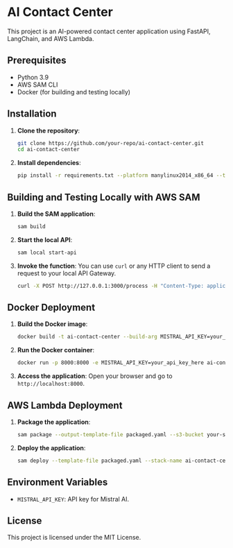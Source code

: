 # AI Contact Center

This project is an AI-powered contact center application using FastAPI, LangChain, and AWS Lambda.

## Prerequisites

- Python 3.9
- AWS SAM CLI
- Docker (for building and testing locally)

## Installation

1. **Clone the repository**:
    ```sh
    git clone https://github.com/your-repo/ai-contact-center.git
    cd ai-contact-center
    ```

2. **Install dependencies**:
    ```sh
    pip install -r requirements.txt --platform manylinux2014_x86_64 --target ./python --only-binary=:all:
    ```

## Building and Testing Locally with AWS SAM

1. **Build the SAM application**:
    ```sh
    sam build
    ```

2. **Start the local API**:
    ```sh
    sam local start-api
    ```

3. **Invoke the function**:
    You can use `curl` or any HTTP client to send a request to your local API Gateway.
    ```sh
    curl -X POST http://127.0.0.1:3000/process -H "Content-Type: application/json" -d '{"message": "Hello"}'
    ```

## Docker Deployment

1. **Build the Docker image**:
    ```sh
    docker build -t ai-contact-center --build-arg MISTRAL_API_KEY=your_api_key_here .
    ```

2. **Run the Docker container**:
    ```sh
    docker run -p 8000:8000 -e MISTRAL_API_KEY=your_api_key_here ai-contact-center
    ```

3. **Access the application**:
    Open your browser and go to `http://localhost:8000`.

## AWS Lambda Deployment

1. **Package the application**:
    ```sh
    sam package --output-template-file packaged.yaml --s3-bucket your-s3-bucket
    ```

2. **Deploy the application**:
    ```sh
    sam deploy --template-file packaged.yaml --stack-name ai-contact-center --capabilities CAPABILITY_IAM --parameter-overrides MistralApiKey=your_api_key_here
    ```

## Environment Variables

- `MISTRAL_API_KEY`: API key for Mistral AI.

## License

This project is licensed under the MIT License.